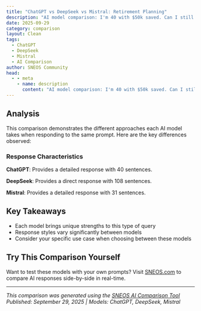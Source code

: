 ```yaml
---
title: "ChatGPT vs DeepSeek vs Mistral: Retirement Planning"
description: "AI model comparison: I'm 40 with $50k saved. Can I still retire comfortably? Create a detailed catch-up plan..."
date: 2025-09-29
category: comparison
layout: Clean
tags:
  - ChatGPT
  - DeepSeek
  - Mistral
  - AI Comparison
author: SNEOS Community
head:
  - - meta
    - name: description
      content: "AI model comparison: I'm 40 with $50k saved. Can I still retire comfortably? Create a detailed catch-up plan..."
---
```


<ChatComparison
  title="ChatGPT vs DeepSeek vs Mistral: Retirement Planning"
  prompt="I'm 40 with $50k saved. Can I still retire comfortably? Create a detailed catch-up plan"
  :responses='{
    "ChatGPT": "Certainly! Retiring comfortably with $50,000 saved at age 40 is achievable with a focused, disciplined catch-up plan. The key factors include your target retirement age, desired lifestyle, current income, expenses, investment returns, and willingness to save aggressively over the next 20-25 years. Here\u2019s a detailed step-by-step plan to help you catch up and retire comfortably:\n\n---\n\n### Step 1: Define \u0022Comfortable Retirement\u0022\n\n- **Retirement Age:** When do you want to retire? E.g., 65.\n- **Expected Retirement Duration:** Assuming age 65 to 90 (25 years).\n- **Estimated Annual Retirement Expenses:** How much money do you expect to spend yearly in retirement (inflation-adjusted)?\n- **Other Income Sources:** Social Security, pension, rental income, etc.\n\n*Example:*  \n- Age at retirement: 65 (25 years until retirement)  \n- Annual retirement expenses: $50,000 (in today\u0027s dollars)  \n- Other income: Social Security (estimate $20,000/year)\n\n---\n\n### Step 2: Estimate Retirement Nest Egg Needed\n\nYou can use a simple \u00224% withdrawal rule\u0022 to estimate the nest egg needed:\n\n**Nest Egg = Annual Expenses / 4%**\n\nAdjusted for other income:\n\nNet annual withdrawal needed = Annual expenses \u2013 Other income\n\nNest Egg needed = Net annual withdrawal needed / 4%\n\n*Example:*  \nAnnual expenses = $50,000  \nSocial Security = $20,000  \nNet withdrawal needed = $30,000\n\nNest Egg needed = $30,000 / 0.04 = $750,000\n\n---\n\n### Step 3: Assess Current Savings \u0026 Gap\n\n- Current savings: $50,000  \n- Needed at retirement: $750,000  \n- Gap = $700,000\n\n---\n\n### Step 4: Determine How Much to Save Annually\n\nUse a retirement calculator or formula to determine how much you need to save each year/month to reach $750,000 in 25 years.\n\nAssume average investment return: 6-7% annually (real return after inflation)\n\nUsing future value of a series formula:  \nFV = P * [((1 \u002B r)^t \u2013 1) / r] \u002B current savings * (1 \u002B r)^t\n\nWhere:  \n- FV = $750,000  \n- P = annual contribution (what we want to find)  \n- r = annual return rate (7% = 0.07)  \n- t = years (25)  \n- current savings = $50,000\n\nRearranged to find P:\n\nP = (FV \u2013 current savings * (1 \u002B r)^t) * r / ((1 \u002B r)^t \u2013 1)\n\nCalculate:  \ncurrent savings grows to: $50,000 * (1.07)^25 \u2248 $50,000 * 5.43 = $271,500\n\nDifference needed: $750,000 \u2013 $271,500 = $478,500\n\nThen annual contribution needed:\n\nP = $478,500 * 0.07 / (5.43 \u2013 1) = $33,495 / 4.43 \u2248 $7,560 per year\n\nMonthly contribution \u2248 $630\n\n---\n\n### Step 5: Create a Savings \u0026 Investment Plan\n\n- **Maximize retirement account contributions:**  \n  - Contribute up to the limit in 401(k), IRA, Roth IRA (if eligible).  \n  - For 2024, 401(k) contribution limit is $23,000 (including catch-up if over 50).  \n  - IRA limit is $7,000.\n\n- **Employer match:** If your employer offers 401(k) match, contribute at least enough to get full match (free money).\n\n- **Open taxable investment accounts:** Once retirement accounts maxed out, invest additional savings.\n\n- **Choose growth-oriented investments:** Stock index funds, ETFs, or diversified mutual funds with a focus on long-term growth.\n\n- **Automate contributions:** Set up automatic monthly transfers from your paycheck or checking account.\n\n---\n\n### Step 6: Increase Savings Over Time\n\n- Aim to increase savings rate every year, e.g., by 1-2%, or increase contribution amount with raises and bonuses.\n\n- Take advantage of catch-up contributions starting at age 50.\n\n---\n\n### Step 7: Control Spending \u0026 Reduce Debt\n\n- Build a budget to increase savings capacity.\n\n- Pay off high-interest debt ASAP.\n\n- Avoid new debt.\n\n---\n\n### Step 8: Monitor Progress Regularly\n\n- Review your portfolio and savings at least annually.\n\n- Adjust savings amount if investment returns or goals change.\n\n---\n\n### Step 9: Consider Additional Income Streams\n\n- Side gigs, rental income, or part-time work in early retirement to reduce the nest egg required.\n\n---\n\n### Step 10: Plan for Healthcare \u0026 Emergencies\n\n- Factor healthcare costs into retirement planning.\n\n- Maintain an emergency fund (3-6 months expenses).\n\n---\n\n## Summary Catch-Up Plan\n\n| Action                     | Details                                            | Target                                                                                               |\n|----------------------------|----------------------------------------------------|----------------------------------------------------------------------------------------------------|\n| Define retirement goals    | Determine desired retirement age and expenses      | Retire at 65, needs $50k/year expenses                                                             |\n| Calculate nest egg needed  | Use 4% rule minus other income                      | $750k nest egg                                                                                      |\n| Calculate annual savings    | Save about $7,500/year (approx. $630/month)        | Saving/investing steadily in next 25 years                                                         |\n| Maximize retirement accounts| Max out 401(k), IRA; get employer match             | $23,000/year in 401(k); $7,000/year in IRA                                                         |\n| Invest wisely              | Growth-oriented portfolio, diversified stocks       | Average 6-7% return                                                                                  |\n| Increase savings rate       | Increase contributions yearly with raises           | Steady increase in savings rate                                                                     |\n| Reduce debt \u0026 budget        | Control expenses and eliminate high-interest debt   | Budget developed, debt under control                                                                |\n| Monitor progress           | Annual reviews and adjustments                       | Stay on track with goals                                                                             |\n| Consider side income        | Additional income sources                             | Supplemental income to boost savings                                                                |\n| Plan healthcare            | Include healthcare costs in retirement plan         | Account for insurance, medical costs                                                                |\n\n---\n\nIf you want, I can help build a personalized detailed financial model including your income, current expenses, tax situation, and investments. Would you like that?",
    "DeepSeek": "Of course. It\u0027s completely understandable to feel concerned, but the key message is this: **Yes, you can still retire comfortably, but it will require focus, discipline, and a clear plan.** You are officially in \u0022catch-up\u0022 mode, and the good news is that the financial system has rules specifically for people in your situation.\n\nLet\u0027s create a detailed, actionable catch-up plan for you.\n\n### **The Honest Assessment: Where You Stand**\n\nAt 40 with $50,000 saved, you are behind the common retirement savings benchmarks, which often suggest having 2-3x your annual salary saved by this age. However, you have a powerful asset: **time**. You have roughly 25-27 years until a traditional retirement age. This is enough time for compound growth to work significantly in your favor.\n\n**The Goal:** A common rule of thumb is to aim for a retirement portfolio of 25x your desired annual retirement income (the 4% rule). For example, if you want $60,000 per year in retirement (from all sources), you\u0027d need $1.5 million. This sounds daunting, but let\u0027s break it down.\n\n---\n\n### **The Detailed Catch-Up Plan: A 3-Phase Approach**\n\nThis plan is built on three core pillars: **Spend Less, Save More, Invest Wisely.**\n\n#### **Phase 1: Foundation \u0026 Aggressive Saving (Next 1-2 Years)**\n\nThis phase is about creating maximum financial efficiency to free up cash for saving.\n\n1.  **Define \u0022Comfortable\u0022:**\n    *   Calculate your current annual expenses. Let\u0027s assume they are $50,000.\n    *   Estimate your retirement expenses. Will your mortgage be paid off? Will you travel more? A good starting target is 70-80% of your pre-retirement income. For this plan, let\u0027s use **$48,000/year** as a target.\n\n2.  **The Budget Triage:**\n    *   **Track Every Dollar:** Use an app (Mint, YNAB) or a simple spreadsheet for 3 months.\n    *   **Ruthlessly Cut Expenses:** Identify non-essential spending (dining out, subscriptions, luxury items). Aim to reduce your monthly expenses by **15-20%**. This isn\u0027t forever, but it\u0027s crucial to jump-start your savings.\n    *   **The Big Levers:**\n        *   **Housing:** Can you refinance your mortgage? Get a roommate? Downsize?\n        *   **Transportation:** Can you drive a cheaper, paid-off car?\n        *   **Food:** Reduce restaurant meals significantly.\n\n3.  **Establish Your Emergency Fund:**\n    *   Before aggressive investing, ensure you have **3-6 months of essential living expenses** in a high-yield savings account. This prevents you from going into debt when unexpected costs arise. With our $48k target, that\u0027s $12k-$24k. Start with a goal of **$15,000**.\n\n4.  **Eliminate High-Interest Debt:**\n    *   Credit card and personal loan debt is a retirement dream killer. Any investment gains will be wiped out by 15-25% interest rates. Use the **avalanche method** (paying off highest-interest debt first) to eliminate this as quickly as possible.\n\n#### **Phase 2: Strategic Accumulation \u0026 Growth (Ages 42-55)**\n\nThis is your primary wealth-building phase. Your freed-up cash now gets put to work aggressively.\n\n1.  **Maximize Tax-Advantaged Retirement Accounts:**\n    *   **The 401(k) Match:** If your employer offers a 401(k) with a match, contribute *at least* enough to get the full match. This is free money and an instant 100% return.\n    *   **IRA Contributions:** Max out an IRA every year. For 2024, the limit is **$7,000**. Since you\u0027re starting late, a **Roth IRA** is likely better\u2014you pay taxes now, and all growth is tax-free in retirement.\n    *   **Maximize your 401(k):** After the IRA, pour as much as you can into your 401(k). The 2024 limit is **$23,000**. Your goal should be to increase your contribution by 1-2% every year until you are maxing it out.\n\n2.  **Leverage Catch-Up Contributions:**\n    *   Once you turn **50**, you can contribute even more.\n    *   **401(k) Catch-Up:** An extra $7,500 per year (on top of the standard limit).\n    *   **IRA Catch-Up:** An extra $1,000 per year.\n    *   **This is non-negotiable in your plan.** Start mentally preparing for this now.\n\n3.  **The Investment Strategy:**\n    *   **Asset Allocation:** At 40, you need growth. A reasonable starting allocation is **85-90% in stocks and 10-15% in bonds**.\n    *   **How to Invest:** **Keep it simple.** Use low-cost, diversified index funds.\n        *   **US Stock Market:** S\u0026P 500 or Total Stock Market Index Fund (e.g., VTSAX, FSKAX) - **60%**\n        *   **International Stock Market:** International Stock Index Fund (e.g., VTIAX, FTIHX) - **25%**\n        *   **Bonds:** Total Bond Market Fund (e.g., VBTLX, FXNAX) - **15%**\n    *   **Rebalance:** Once a year, adjust your portfolio back to your target allocation to maintain your risk level.\n\n#### **Phase 3: The Final Push \u0026 Transition (Ages 55-67\u002B)**\n\nThis phase is about fine-tuning, protecting your wealth, and planning the transition into retirement.\n\n1.  **Reassess Your Retirement Date \u0026 Income:**\n    *   Get a precise estimate of your **Social Security benefits** at different ages (62, 67, 70). Delaying until 70 can increase your monthly benefit significantly.\n    *   Be realistic about working until **67** or even **70**. Every extra year you work is one less year you draw down savings and one more year you can contribute.\n\n2.  **Shift Your Asset Allocation:**\n    *   Gradually reduce risk. A common rule of thumb is \u0022110 minus your age\u0022 in stocks. By 60, you might be at 50% stocks / 50% bonds. This protects you from a major market crash right before you retire.\n\n3.  **Plan for Healthcare:**\n    *   Understand Medicare and the costs associated with it. Consider a Health Savings Account (HSA) now if you have a high-deductible health plan\u2014it\u0027s the most tax-advantaged account available.\n\n---\n\n### **Projection: Is This Enough?**\n\nLet\u0027s run a simplified projection to see if this is feasible.\n\n**Assumptions:**\n*   Starting Savings: $50,000\n*   Annual Contributions (Phase 2): We\u0027ll assume you work up to contributing $20,000 per year to your 401(k)/IRAs by age 45 and sustain that.\n*   Catch-Up Contributions (Age 50\u002B): Add an extra $8,500 per year ($7,500 401k \u002B $1,000 IRA).\n*   Average Annual Return: 7% (a conservative estimate for a stock-heavy portfolio over the long term).\n*   Retirement Age: 67.\n\n**By Age 67:**\n*   Your portfolio would have grown to approximately **$1.85 Million**.\n\nUsing the 4% rule, this portfolio could generate **$74,000** of income per year in retirement. Combined with **Social Security** (which could be $30,000\u002B/year if you delay), you would be in a very strong position to meet your $48,000 target comfortably.\n\n### **Sample Action Plan: The First 12 Months**\n\n*   **Month 1-3:** Create a budget, open a high-yield savings account, and build your emergency fund to $5,000.\n*   **Month 4-6:** Increase your 401(k) contribution to get the full company match. Open a Roth IRA and contribute $500/month.\n*   **Month 7-12:** Have your full $15,000 emergency fund. Eliminate one high-interest credit card. Increase your Roth IRA contributions to hit the $7,000 annual max.\n\n### **Additional Levers to Pull**\n\nIf the standard path feels too tight, consider these powerful options:\n\n*   **Increase Your Income:** This is the fastest way to catch up. Ask for a raise, change companies for a higher salary, develop a side hustle, or turn a hobby into income.\n*   **Radical Downsizing:** If you own a home with significant equity, consider selling and moving to a lower-cost area, banking the profit for retirement.\n*   **Work Part-Time in Retirement:** Even earning $15,000-$20,000 a year in a low-stress job dramatically reduces the strain on your portfolio.\n\n**Final Word of Encouragement:**\n\nYou have the most important ingredient: the realization that you need a plan. By taking consistent, disciplined action now, you can absolutely change your financial trajectory. The next decade is critical. Stay focused, and you will be able to retire with comfort and security.",
    "Mistral": "Retiring comfortably at 40 with $50k saved is challenging but not impossible. Here\u0027s a detailed catch-up plan to help you build a comfortable retirement nest egg:\n\n1. **Assess Your Retirement Goals**: Determine your desired retirement age and the lifestyle you want in retirement. This will help you estimate how much you\u0027ll need to save.\n\n2. **Calculate Your Retirement Number**: Use a retirement calculator to estimate how much you\u0027ll need to retire comfortably. A common rule of thumb is to have 25 times your annual expenses saved, but this can vary based on your personal situation.\n\n3. **Maximize Your Savings Rate**:\n   - **Emergency Fund**: Ensure you have 3-6 months\u0027 worth of living expenses set aside before focusing on retirement savings.\n   - **Retirement Accounts**: Maximize contributions to tax-advantaged retirement accounts like 401(k)s and IRAs. The contribution limits are $22,500 for 401(k)s and $6,500 for IRAs in 2023, with additional catch-up contributions allowed for those over 50.\n   - **Health Savings Account (HSA)**: If eligible, contribute to an HSA for tax-free growth and withdrawals for qualified medical expenses.\n   - **Taxable Investments**: After maximizing retirement accounts, consider investing in taxable brokerage accounts.\n\n4. **Invest Wisely**:\n   - **Asset Allocation**: Determine an appropriate mix of stocks, bonds, and other investments based on your risk tolerance and time horizon.\n   - **Diversification**: Diversify your portfolio across different asset classes, sectors, and geographies to spread risk.\n   - **Low-Cost Index Funds**: Consider investing in low-cost index funds or exchange-traded funds (ETFs) for broad market exposure and lower fees.\n\n5. **Increase Your Income**:\n   - **Career Advancement**: Pursue promotions, raises, or better job opportunities to increase your earnings.\n   - **Side Hustles**: Consider part-time jobs, freelancing, or starting a side business to generate additional income.\n   - **Passive Income**: Invest in rental properties, dividend stocks, or peer-to-peer lending to create passive income streams.\n\n6. **Cut Expenses**:\n   - **Budgeting**: Create a budget to track your income and expenses, and identify areas where you can cut back.\n   - **Debt Management**: Pay off high-interest debt, such as credit cards, to free up more money for savings.\n   - **Lifestyle Adjustments**: Consider downsizing your home, driving a less expensive car, or reducing discretionary spending to save more.\n\n7. **Monitor and Adjust Your Plan**: Regularly review your progress and make adjustments as needed. Life circumstances and financial markets can change, so it\u0027s essential to stay flexible and adapt your plan accordingly.\n\n8. **Consult a Financial Advisor**: Consider working with a fee-only financial advisor to create a personalized retirement plan and provide ongoing guidance.\n\nHere\u0027s a sample savings plan to reach $1 million by age 65:\n\n| Age | Annual Savings Needed |\n| --- | --- |\n| 40 | $22,000 |\n| 45 | $27,000 |\n| 50 | $35,000 |\n| 55 | $48,000 |\n| 60 | $68,000 |\n\nAssumptions:\n- Starting with $50,000 at age 40\n- 7% annual investment return\n- Inflation-adjusted savings targets\n\nRetiring comfortably will require significant effort and discipline, but with a well-structured plan and commitment, it\u0027s still possible to achieve your retirement goals."
  }'
  published-date="16:28"
/>

## Analysis

This comparison demonstrates the different approaches each AI model takes when responding to the same prompt. Here are the key differences observed:

### Response Characteristics

**ChatGPT**: Provides a detailed response with 40 sentences. 

**DeepSeek**: Provides a direct response with 108 sentences. 

**Mistral**: Provides a detailed response with 31 sentences. 

## Key Takeaways

- Each model brings unique strengths to this type of query
- Response styles vary significantly between models
- Consider your specific use case when choosing between these models

## Try This Comparison Yourself

Want to test these models with your own prompts? Visit [SNEOS.com](https://sneos.com) to compare AI responses side-by-side in real-time.

---

*This comparison was generated using the [SNEOS AI Comparison Tool](https://sneos.com)*
*Published: September 29, 2025 | Models: ChatGPT, DeepSeek, Mistral*
